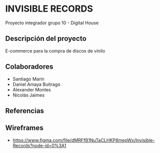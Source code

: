 # INVISIBLE RECORDS
Proyecto integrador grupo 10 - Digital House 
## Descripción del proyecto 
E-commerce para la compra de discos de vinilo
## Colaboradores
- Santiago Marín 
- Daniel Amaya Buitrago 
- Alexander Montes 
- Nicolás Jaimes 
## Referencias 
## Wireframes 
- https://www.figma.com/file/dMRFfB1NuTaCLHKP8mepWx/Invisible-Records?node-id=0%3A1
